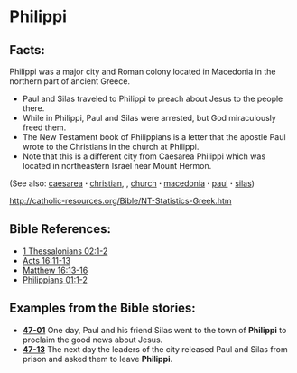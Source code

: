 # Philippi #

## Facts: ##

Philippi was a major city and Roman colony located in Macedonia in the northern part of ancient Greece.

 * Paul and Silas traveled to Philippi to preach about Jesus to the people there.
 * While in Philippi, Paul and Silas were arrested, but God miraculously freed them.
 * The New Testament book of Philippians is a letter that the apostle Paul wrote to the Christians in the church at Philippi.
 * Note that this is a different city from Caesarea Philippi which was located in northeastern Israel near Mount Hermon.
 
(See also: [caesarea](../other/caesarea.md) **·** [christian](../kt/christian.md), , [church](../kt/church.md) **·** [macedonia](../other/macedonia.md) **·** [paul](../other/paul.md) **·** [silas](../other/silas.md))

http://catholic-resources.org/Bible/NT-Statistics-Greek.htm

## Bible References: ##

* [1 Thessalonians 02:1-2](https://door43.org/en/bible/notes/1th/02/01)
* [Acts 16:11-13](https://door43.org/en/bible/notes/act/16/11)
* [Matthew 16:13-16](https://door43.org/en/bible/notes/mat/16/13)
* [Philippians 01:1-2](https://door43.org/en/bible/notes/php/01/01)

## Examples from the Bible stories: ##

 * __[47-01](https://door43.org/en/obs/notes/frames/47-01)__ One day, Paul and his friend Silas went to the town of __Philippi__ to proclaim the good news about Jesus. 
 * __[47-13](https://door43.org/en/obs/notes/frames/47-13)__ The next day the leaders of the city released Paul and Silas from prison and asked them to leave __Philippi__. 



